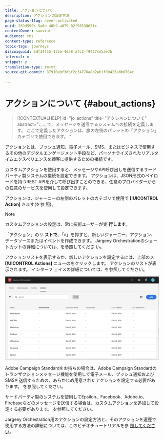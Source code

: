 ```yaml
---
title: アクションについて
description: アクションの設定方法
page-status-flag: never-activated
uuid: 269d590c-5a6d-40b9-a879-02f5033863fc
contentOwner: sauviat
audience: rns
content-type: reference
topic-tags: journeys
discoiquuid: 5df34f55-135a-4ea8-afc2-f9427ce5ae7b
internal: n
snippet: y
translation-type: tm+mt
source-git-commit: 87910a9f3dbf2c34776a8d2ab1f00426e8b0704c

---
```



# アクションについて {#about_actions}

>[!CONTEXTUALHELP]
>id=&quot;jo_actions&quot;
>title=&quot;アクションについて&quot;
>abstract=&quot;ここで、メッセージを送信するシステムへの接続を定義します。 ここで定義したアクションは、旅の左側のパレットの「アクション」カテゴリで使用できます。 &quot;

アクションとは、プッシュ通知、電子メール、SMS、またはビジネスで使用するその他のデジタルエンゲージメント手段など、パーソナライズされたリアルタイムエクスペリエンスを顧客に提供するための接続です。

カスタムアクションを使用すると、メッセージやAPI呼び出しを送信するサードパーティ製システムの接続を設定できます。 アクションは、JSON形式のペイロードを持つREST APIを介して呼び出すことのできる、任意のプロバイダーからの任意のサービスを使用して設定できます。

アクションは、ジャーニーの左側のパレットのカテゴリで使用で **[!UICONTROL Action]** きます(を参 [](../building-journeys/about-action-activities.md) 照)。

>[!NOTE]
>
>カスタムアクションの設定は、常に技術ユーザーが実 **行します**。

「アクション」のリ **ストで**、「c」を押すと、新しいジャーニー、アクション、データソースまたはイベントを作成できます。 Jargeny Orchestrationのショートカットの詳細については、を参照してくださ [](../about/user-interface.md#section_ksq_zr1_ffb)い。

アクションリストを表示するか、新しいアクションを設定するには、上部のメ **[!UICONTROL Actions]** ニューのをクリックします。 アクションのリストが表示されます。 インターフ [](../about/user-interface.md) ェイスの詳細については、を参照してください。

![](../assets/custom1.png)

Adobe Campaign Standardをお持ちの場合は、Adobe Campaign Standardのトランザクションメッセージ機能を使用して電子メール、プッシュ通知およびSMSを送信するための、あらかじめ用意されたアクションを設定する必要があります。 [](../action/working-with-adobe-campaign.md)を参照してください。

サードパーティ製のシステムを使用してEpsilon、Facebook、Adobe.io、Firebaseなどのメッセージを送信する場合は、カスタムアクションを追加して設定する必要があります。 [](../action/about-custom-action-configuration.md)を参照してください。

Jargeny Orchestration用のアクションの設定方法と、そのアクションを遍歴で使用する方法の詳細については、このビデオチュートリアルを参 [照してください](https://docs.adobe.com/content/help/en/platform-learn/tutorials/journey-orchestration/configure-actions.html)。
